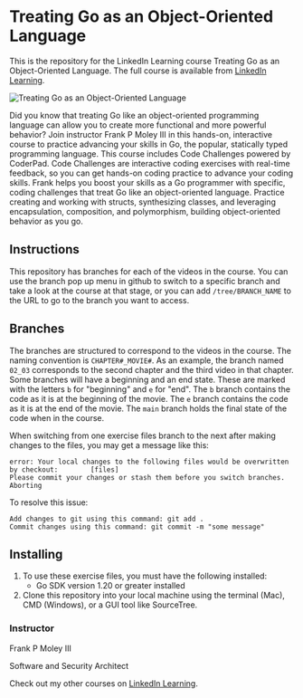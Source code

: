 # Treating Go as an Object-Oriented Language
This is the repository for the LinkedIn Learning course Treating Go as an Object-Oriented Language. The full course is available from [LinkedIn Learning][lil-course-url].

![Treating Go as an Object-Oriented Language][lil-thumbnail-url] 

Did you know that treating Go like an object-oriented programming language can allow you to create more functional and more powerful behavior? Join instructor Frank P Moley III in this hands-on, interactive course to practice advancing your skills in Go, the popular, statically typed programming language. This course includes Code Challenges powered by CoderPad. Code Challenges are interactive coding exercises with real-time feedback, so you can get hands-on coding practice to advance your coding skills. Frank helps you boost your skills as a Go programmer with specific, coding challenges that treat Go like an object-oriented language. Practice creating and working with structs, synthesizing classes, and leveraging encapsulation, composition, and polymorphism, building object-oriented behavior as you go.

## Instructions
This repository has branches for each of the videos in the course. You can use the branch pop up menu in github to switch to a specific branch and take a look at the course at that stage, or you can add `/tree/BRANCH_NAME` to the URL to go to the branch you want to access.

## Branches
The branches are structured to correspond to the videos in the course. The naming convention is `CHAPTER#_MOVIE#`. As an example, the branch named `02_03` corresponds to the second chapter and the third video in that chapter. 
Some branches will have a beginning and an end state. These are marked with the letters `b` for "beginning" and `e` for "end". The `b` branch contains the code as it is at the beginning of the movie. The `e` branch contains the code as it is at the end of the movie. The `main` branch holds the final state of the code when in the course.

When switching from one exercise files branch to the next after making changes to the files, you may get a message like this:

    error: Your local changes to the following files would be overwritten by checkout:        [files]
    Please commit your changes or stash them before you switch branches.
    Aborting

To resolve this issue:
	
    Add changes to git using this command: git add .
	Commit changes using this command: git commit -m "some message"

## Installing
1. To use these exercise files, you must have the following installed:
	- Go SDK version 1.20 or greater installed
2. Clone this repository into your local machine using the terminal (Mac), CMD (Windows), or a GUI tool like SourceTree.


### Instructor

Frank P Moley III 
                            
Software and Security Architect

                            

Check out my other courses on [LinkedIn Learning](https://www.linkedin.com/learning/instructors/frank-p-moley-iii).

[lil-course-url]: https://www.linkedin.com/learning/treating-go-as-an-object-oriented-language?dApp=59033956&leis=LAA
[lil-thumbnail-url]: https://media.licdn.com/dms/image/D560DAQFhnYyDFRHL1Q/learning-public-crop_675_1200/0/1692901438014?e=2147483647&v=beta&t=gppwbhxrqLw3UjGmI5Oj4MdSfBqwCC4RSy7rqkKPweM

